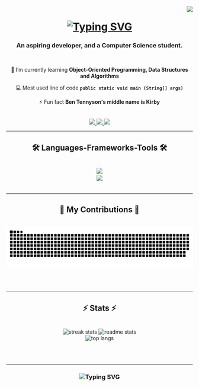 <img align="right" src="https://visitor-badge.laobi.icu/badge?page_id=ronblitz101.ronblitz101" />

<h1 align="center">
    <a href="https://git.io/typing-svg">
        <img src="https://readme-typing-svg.herokuapp.com/?font=Righteous&size=35&duration=4000&pause=1000&color=93D2BA&center=true&vCenter=true&random=false&width=500&height=70&lines=Hi!%F0%9F%91%8B;I'm+Ron+Silerio!" alt="Typing SVG"/>
    </a>
</h1>

<h3 align="center">An aspiring developer, and a Computer Science student.</h3>

</br>

<div align="center">

🌱 I’m currently learning **Object-Oriented Programming, Data Structures and Algorithms**

💻 Most used line of code **`public static void main (String[] args)`**

⚡ Fun fact **Ben Tennyson's middle name is Kirby**

</div>

<div align="center">

</br>
<a href="mailto:aaronsilerio8@gmail.com">
    <img src="https://img.shields.io/badge/Gmail-040D12?style=for-the-badge&logo=gmail&logoColor=red"/> 
</a>
<a href="https://linkedin.com/in/aaron-gabriel-silerio">
    <img src="https://img.shields.io/badge/LinkedIn-183D3D?style=for-the-badge&logo=linkedin&logoColor=white" target="_blank"/> 
</a>
<a href="https://www.behance.net/aaronsilerio">
    <img src="https://img.shields.io/badge/-Behance-040D12?style=for-the-badge&logo=behance&logoColor=blue" target="_blank"/> 
</a>

</div>

<hr/>

<h2 align="center">🛠️ Languages-Frameworks-Tools 🛠️</h2>

</br>

<div align="center">
<a href="https://skillicons.dev">
    <img src="https://skillicons.dev/icons?i=java,c,cpp,py"></br>
    <img src="https://skillicons.dev/icons?i=html,css,vscode,git,ae,au,ai,ps,pr"></br></br>
</a>
</div>

<hr/>

<div align="center">
<h2>🐍 My Contributions 🐍</h2>
</br>

<img alt="snake eating my contributions" src="https://raw.githubusercontent.com/ronblitz101/ronblitz101/output/github-contribution-grid-snake.svg"/>

</br></br>
</div>

<hr/>

<h2 align="center">⚡ Stats ⚡</h2>
<br/>
<div align="center">
<img width=370 src="https://streak-stats.demolab.com/?user=ronblitz101&theme=submarine-flowers&border_radius=15" alt="streak stats"/>
<img width=345 src="https://github-readme-stats-eight-beta-23.vercel.app/api?username=ronblitz101&show_icons=true&theme=gruvbox_light&rank_icon=github&border_radius=15" alt="readme stats"/>

<br/>
<img width=325 src="https://github-readme-stats-eight-beta-23.vercel.app/api/top-langs/?username=ronblitz101&hide=HTML,CSS&langs_count=8&theme=noctis_minimus&layout=compact&border_radius=15&count_weight=0.5&size_weight=0.5&exclude_repo=github-readme-stats" alt="top langs"/>
</div>

<br/><br/>

<hr/>

<h3 align="center">
<img src="https://readme-typing-svg.herokuapp.com/?font=Righteous&size=25&duration=4000&pause=1000&color=93D2BA&center=true&vCenter=true&random=false&width=500&height=70&lines=Thank+you+for+visiting!+👌;+Let's+connect!+🤝" alt="Typing SVG"/>
</h3>
<br/>
